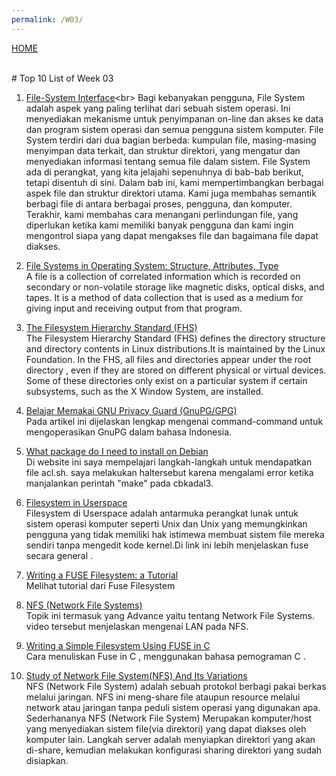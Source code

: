 ```yaml
---
permalink: /W03/
---
```


[HOME](../) 


<br>
# Top 10 List of Week 03


1. [File-System Interface](https://www.oreilly.com/library/view/operating-system-concepts/9780471694663/ch10.html#:~:text=The%20file%20system%20consists%20of,the%20files%20in%20the%20system.)<br>
Bagi kebanyakan pengguna, File System adalah aspek yang paling terlihat dari sebuah sistem operasi.
Ini menyediakan mekanisme untuk penyimpanan on-line dan akses ke data dan program sistem operasi dan semua pengguna sistem komputer.
File System  terdiri dari dua bagian berbeda: kumpulan file, masing-masing menyimpan data terkait, dan
struktur direktori, yang mengatur dan menyediakan informasi tentang semua file dalam sistem. File System  ada di perangkat,
yang kita jelajahi sepenuhnya di bab-bab berikut, tetapi disentuh di sini. Dalam bab ini, kami mempertimbangkan
berbagai aspek file dan struktur direktori utama. Kami juga membahas semantik berbagi file di antara berbagai proses, pengguna, dan komputer.
Terakhir, kami membahas cara menangani perlindungan file, yang diperlukan ketika kami memiliki banyak pengguna dan kami ingin
mengontrol siapa yang dapat mengakses file dan bagaimana file dapat diakses.

2. [File Systems in Operating System: Structure, Attributes, Type](https://www.guru99.com/file-systems-operating-system.html)<br>
A file is a collection of correlated information which is recorded on secondary or non-volatile storage like magnetic disks, optical disks, and tapes. It is a method of data collection that is used as a medium for giving input and receiving output from that program.

3. [The Filesystem Hierarchy Standard (FHS)]( https://tukangngipi.wordpress.com/2017/07/31/mengenal-fhs-filesystem-hierachy-standard/ )<br>
The Filesystem Hierarchy Standard (FHS) defines the directory structure and directory contents in Linux distributions.It is maintained by the Linux Foundation. 
In the FHS, all files and directories appear under the root directory , even if they are stored on different physical or virtual devices.
Some of these directories only exist on a particular system if certain subsystems, such as the X Window System, are installed.

4. [Belajar Memakai GNU Privacy Guard (GnuPG/GPG)](https://medium.com/kode-dan-kodean/belajar-memakai-gnu-privacy-guard-gnupg-gpg-3944e19dba91)<br>
Pada artikel ini dijelaskan lengkap mengenai command-command untuk mengoperasikan GnuPG dalam bahasa Indonesia.

5. [What package do I need to install on Debian](https://lists.samba.org/archive/samba-technical/2013-June/093501.html)<br>
Di website ini saya mempelajari langkah-langkah untuk mendapatkan file acl.sh. saya melakukan haltersebut karena mengalami error ketika manjalankan perintah "make" pada cbkadal3.

6. [Filesystem in Userspace](https://www.kernel.org/doc/html/latest/filesystems/fuse.html)<br>
Filesystem di Userspace adalah antarmuka perangkat lunak untuk sistem operasi komputer seperti Unix dan Unix yang memungkinkan pengguna yang tidak memiliki hak istimewa
membuat sistem file mereka sendiri tanpa mengedit kode kernel.Di link ini lebih menjelaskan fuse secara general .

7. [Writing a FUSE Filesystem: a Tutorial](https://www.cs.nmsu.edu/~pfeiffer/fuse-tutorial/)<br>
Melihat tutorial dari Fuse Filesystem 

8. [NFS (Network File Systems)](https://www.youtube.com/watch?v=wOQym_iOULE)<br>
Topik ini termasuk yang Advance yaitu tentang Network File Systems. video tersebut menjelaskan mengenai LAN pada NFS.

9. [Writing a Simple Filesystem Using FUSE in C](https://www.maastaar.net/fuse/linux/filesystem/c/2016/05/21/writing-a-simple-filesystem-using-fuse/)<br>
Cara menuliskan Fuse in C , menggunakan bahasa pemograman C . 

10. [Study of Network File System(NFS) And Its Variations](https://www.ijera.com/papers/vol%201%20issue%203/ZW013721729.pdf)<br>
NFS (Network File System) adalah sebuah protokol berbagi pakai berkas melalui jaringan. NFS ini meng-share file ataupun resource melalui network atau jaringan tanpa peduli sistem operasi yang digunakan apa. Sederhananya NFS (Network File System) Merupakan komputer/host yang menyediakan sistem file(via direktori) yang dapat diakses oleh komputer lain. 
Langkah server adalah menyiapkan direktori yang akan di-share, kemudian melakukan konfigurasi sharing direktori yang sudah disiapkan.
